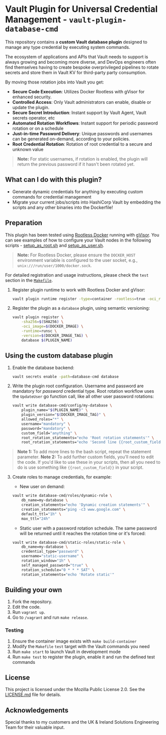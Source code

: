 # Vault Plugin for Universal Credential Management - `vault-plugin-database-cmd`
This repository contains a **custom Vault database plugin** designed to manage any type credential by executing system commands.

The ecosystem of applications and APIs that Vault needs to support is always growing and becoming more diverse, and DevOps engineers often find themselves having to create bespoke overprivileged pipelines to rotate secrets and store them in Vault KV for third-party party consumption.

By moving those rotation jobs into Vault you get:
 - **Secure Code Execution**: Utilizes Docker Rootless with gVisor for enhanced security.
 - **Controlled Access**: Only Vault administrators can enable, disable or update the plugin.
 - **Secure Secret Introduction**: Instant support by Vault Agent, Vault secrets operator, etc
 - **Automated Rotation Workflows**: Instant support for periodic password rotation or on a schedule
 - **Just-in-time Password Delivery**: Unique passwords and usernames can be generated on-demand, according to your policies.
 - **Root Credential Rotation**: Rotation of root credential to a secure and unknown value

> **Note:** For static usernames, if rotation is enabled, the plugin will return the previous password if it hasn't been rotated yet.

## What can I do with this plugin?
- Generate dynamic credentials for anything by executing custom commands for credential management
- Migrate your current jobs/scripts into HashiCorp Vault by embedding the scripts and any other  binaries into the Dockerfile!

## Preparation
This plugin has been tested using [Rootless Docker](https://docs.docker.com/engine/security/rootless/) running with [gVisor](https://gvisor.dev/). You can see examples of how to configure your Vault nodes in the following scripts - [setup_as_root.sh](setup_as_root.sh) and [setup_as_user.sh](setup_as_user.sh).

> **Note:**  For Rootless Docker, please ensure the `DOCKER_HOST` environment variable is configured to the user socket, e.g., `unix:///run/user/1000/docker.sock`.

For detailed registration and usage instructions, please check the `test` section in the [`Makefile`](Makefile).


1. Register plugin runtime to work with Rootless Docker and gVisor:
    ```sh
	vault plugin runtime register -type=container -rootless=true -oci_runtime=runsc runsc
    ```

2. Register the plugin as a `database` plugin, using semantic versioning:
    ```sh
	vault plugin register \
		-sha256=$(SHA256) \
		-oci_image=$(DOCKER_IMAGE) \
		-runtime=runsc \
		-version=$(DOCKER_IMAGE_TAG) \
		database $(PLUGIN_NAME)
    ```

## Using the custom database plugin
1. Enable the database backend:
    ```sh
    vault secrets enable -path=database-cmd database
    ```

2. Write the plugin root configuration. Username and password are mandatory for *password* credential type. Root rotation workflow uses the `UpdateUser` go function call, like all other user password rotations:

    ```sh
    vault write database-cmd/config/my-database \
		plugin_name="$(PLUGIN_NAME)" \
		plugin_version="$(DOCKER_IMAGE_TAG)" \
		allowed_roles="*" \
		username="mandatory" \
		password="mandatory" \
		custom_field="anything" \
		root_rotation_statements="echo 'Root rotation statements'" \
		root_rotation_statements="echo 'Second line {{root_custom_field}}'"
    ```
> **Note 1:** To add more lines to the bash script, repeat the statement parameter.
> **Note 2:** To add further custom fields, you'll need to edit the code. If you'd like to use these in your scripts, then all you need to do is use something like `{{root_custom_field}}` in your script.



3. Create roles to manage credentials, for example:
    *   New user on demand:
    ```sh
    vault write database-cmd/roles/dynamic-role \
		db_name=my-database \
		creation_statements="echo 'Dynamic creation statements'" \
		creation_statements="ping -c3 www.google.com" \
        default_ttl="1h" \
        max_ttl="24h"
    ```

    * Static user with a password rotation schedule. The same password will be returned until it reaches the rotation time or it's forced:
    ```sh
    vault write database-cmd/static-roles/static-role \
		db_name=my-database \
		credential_type="password" \
		username="static-username" \
		rotation_window="1h" \
		self_managed_password="true" \
		rotation_schedule="0 * * * SAT" \
		rotation_statements="echo 'Rotate static'"
    ```


## Building your own
1. Fork the repository.
2. Edit the code.
3. Run `vagrant up`.
4. Go to `/vagrant` and run `make release`.

### Testing
1. Ensure the container image exists with `make build-container`
2. Modify the `Makefile` `test` target with the Vault commands you need
3. Run `make start` to launch Vault in development mode
4. Run `make test` to register the plugin, enable it and run the defined test commands

## License

This project is licensed under the Mozilla Public License 2.0. See the [LICENSE.md](LICENSE.md) file for details.

## Acknowledgements

Special thanks to my customers and the UK & Ireland Solutions Engineering Team for their valuable input.
